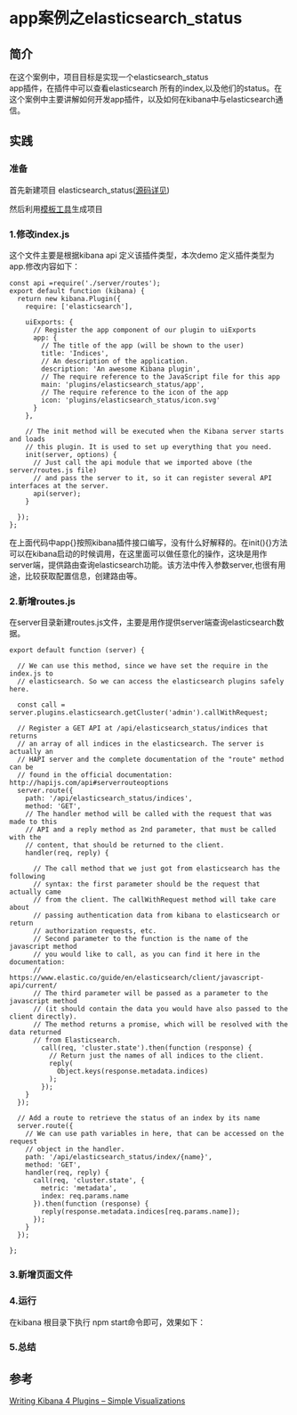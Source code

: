 # app案例之elasticsearch\_status

## 简介

在这个案例中，项目目标是实现一个elasticsearch\_status  
app插件，在插件中可以查看elasticsearch 所有的index,以及他们的status。在这个案例中主要讲解如何开发app插件，以及如何在kibana中与elasticsearch通信。

## 实践

### 准备

首先新建项目 elasticsearch\_status\([源码详见](https://github.com/TrumanDu/kibana_plugin/tree/master/elasticsearch_status)\)

然后利用[模板工具](https://github.com/elastic/template-kibana-plugin/)生成项目

### 1.修改index.js

这个文件主要是根据kibana api 定义该插件类型，本次demo 定义插件类型为app.修改内容如下：

```
const api =require('./server/routes');
export default function (kibana) {
  return new kibana.Plugin({
    require: ['elasticsearch'],

    uiExports: {
      // Register the app component of our plugin to uiExports
      app: {
        // The title of the app (will be shown to the user)
        title: 'Indices',
        // An description of the application.
        description: 'An awesome Kibana plugin',
        // The require reference to the JavaScript file for this app
        main: 'plugins/elasticsearch_status/app',
        // The require reference to the icon of the app
        icon: 'plugins/elasticsearch_status/icon.svg'
      }
    },

    // The init method will be executed when the Kibana server starts and loads
    // this plugin. It is used to set up everything that you need.
    init(server, options) {
      // Just call the api module that we imported above (the server/routes.js file)
      // and pass the server to it, so it can register several API interfaces at the server.
      api(server);
    }

  });
};
```

在上面代码中app{}按照kibana插件接口编写，没有什么好解释的。在init\(\){}方法可以在kibana启动的时候调用，在这里面可以做任意化的操作，这块是用作server端，提供路由查询elasticsearch功能。该方法中传入参数server,也很有用途，比较获取配置信息，创建路由等。

### 2.新增routes.js
在server目录新建routes.js文件，主要是用作提供server端查询elasticsearch数据。
```
export default function (server) {

  // We can use this method, since we have set the require in the index.js to
  // elasticsearch. So we can access the elasticsearch plugins safely here.
  
  const call = server.plugins.elasticsearch.getCluster('admin').callWithRequest;

  // Register a GET API at /api/elasticsearch_status/indices that returns
  // an array of all indices in the elasticsearch. The server is actually an
  // HAPI server and the complete documentation of the "route" method can be
  // found in the official documentation: http://hapijs.com/api#serverrouteoptions
  server.route({
    path: '/api/elasticsearch_status/indices',
    method: 'GET',
    // The handler method will be called with the request that was made to this
    // API and a reply method as 2nd parameter, that must be called with the
    // content, that should be returned to the client.
    handler(req, reply) {

      // The call method that we just got from elasticsearch has the following
      // syntax: the first parameter should be the request that actually came
      // from the client. The callWithRequest method will take care about
      // passing authentication data from kibana to elasticsearch or return
      // authorization requests, etc.
      // Second parameter to the function is the name of the javascript method
      // you would like to call, as you can find it here in the documentation:
      // https://www.elastic.co/guide/en/elasticsearch/client/javascript-api/current/
      // The third parameter will be passed as a parameter to the javascript method
      // (it should contain the data you would have also passed to the client directly).
      // The method returns a promise, which will be resolved with the data returned
      // from Elasticsearch.
        call(req, 'cluster.state').then(function (response) {
          // Return just the names of all indices to the client.
          reply(
            Object.keys(response.metadata.indices)
          );
        });
    }
  });

  // Add a route to retrieve the status of an index by its name
  server.route({
    // We can use path variables in here, that can be accessed on the request
    // object in the handler.
    path: '/api/elasticsearch_status/index/{name}',
    method: 'GET',
    handler(req, reply) {
      call(req, 'cluster.state', {
        metric: 'metadata',
        index: req.params.name
      }).then(function (response) {
        reply(response.metadata.indices[req.params.name]);
      });
    }
  });

};

```


### 3.新增页面文件

### 4.运行

在kibana 根目录下执行 npm start命令即可，效果如下：

### 5.总结

## 参考

[Writing Kibana 4 Plugins – Simple Visualizations](https://www.timroes.de/2015/12/02/writing-kibana-4-plugins-simple-visualizations/)

